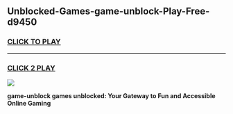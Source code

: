 
## Unblocked-Games-game-unblock-Play-Free-d9450
<h3>
<a href="https://premium76.site?title=game-unblock&ref=21A">CLICK TO PLAY</a></h3>
<hr>

<h3>
<a href="https://premium76.site?title=game-unblock&ref=21A">CLICK 2 PLAY</a>
  
</h3>

<a href="https://premium76.site?title=game-unblock&ref=21A"><img src="https://clearcache.store/games.png"></a>


**game-unblock games unblocked: Your Gateway to Fun and Accessible Online Gaming**
